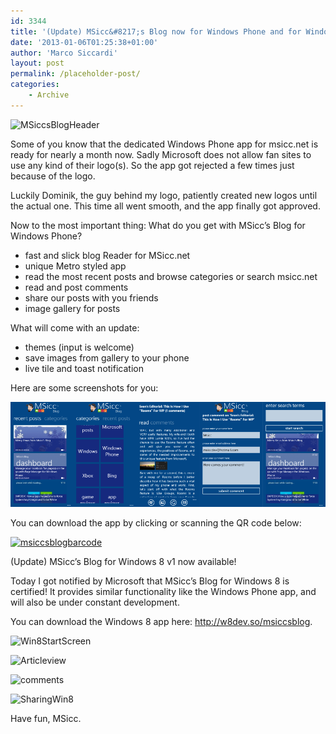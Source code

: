 ```yaml
---
id: 3344
title: '(Update) MSicc&#8217;s Blog now for Windows Phone and for Windows 8 available!'
date: '2013-01-06T01:25:38+01:00'
author: 'Marco Siccardi'
layout: post
permalink: /placeholder-post/
categories:
    - Archive
---
```


![MSiccsBlogHeader](/assets/img/2013/01/postheaderimg-300x105.png)

Some of you know that the dedicated Windows Phone app for msicc.net is ready for nearly a month now. Sadly Microsoft does not allow fan sites to use any kind of their logo(s). So the app got rejected a few times just because of the logo.

Luckily Dominik, the guy behind my logo, patiently created new logos until the actual one. This time all went smooth, and the app finally got approved.

Now to the most important thing: What do you get with MSicc’s Blog for Windows Phone?

- fast and slick blog Reader for MSicc.net
- unique Metro styled app
- read the most recent posts and browse categories or search msicc.net
- read and post comments
- share our posts with you friends
- image gallery for posts

What will come with an update:

- themes (input is welcome)
- save images from gallery to your phone
- live tile and toast notification

Here are some screenshots for you:

 ![ScreenShots](/assets/img/2013/01/ScreenShotSeries.png)

You can download the app by clicking or scanning the QR code below:

 [![msiccsblogbarcode](/assets/img/2013/01/msiccsblogbarcode-300x300.png)](http://www.windowsphone.com/s?appid=bd468c53-b05b-4d8f-bcdd-9d3f033fc4fe)

(Update) MSicc’s Blog for Windows 8 v1 now available!

Today I got notified by Microsoft that MSicc’s Blog for Windows 8 is certified! It provides similar functionality like the Windows Phone app, and will also be under constant development.

You can download the Windows 8 app here: <http://w8dev.so/msiccsblog>.

![Win8StartScreen](/assets/img/2013/01/Screenshot-55-1024x576.png)

![Articleview](/assets/img/2013/01/Screenshot-56-1024x576.png)

![comments](/assets/img/2013/01/Screenshot-60-1024x576.png)

![SharingWin8](/assets/img/2013/01/Screenshot-61-1024x576.png)

Have fun, MSicc.